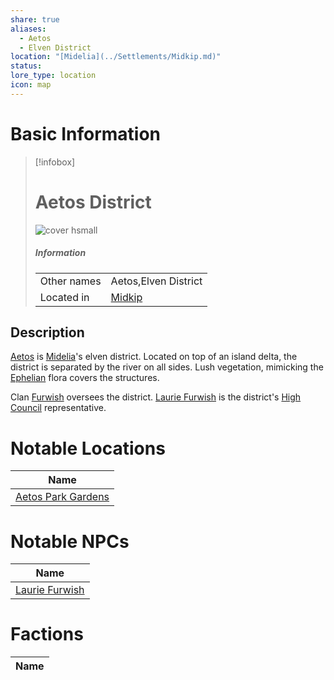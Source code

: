 ```yaml
---
share: true
aliases:
  - Aetos
  - Elven District
location: "[Midelia](../Settlements/Midkip.md)"
status: 
lore_type: location
icon: map
---
```

# Basic Information
> [!infobox]
> # Aetos District
> ![cover hsmall](insertimage.png)
> ##### Information
> |   |  |
> | ---- | ---- |
> | Other names | Aetos,Elven District|
> | Located in | [Midkip](../Settlements/Midkip.md)|
## Description
[Aetos](Aetos%20District.md) is [Midelia](../Settlements/Midkip.md)'s elven district. Located on top of an island delta, the district is separated by the river on all sides. Lush vegetation, mimicking the [Ephelian](../Kingdoms/Elven%20Kingdom%20of%20Ephelus.md) flora covers the structures. 

Clan [Furwish](../../../Furwish%20Clan.md) oversees the district. [Laurie Furwish](../../../Laurie%20Furwish.md) is the district's [High Council](../../Factions/The%20High%20Council%20of%20Midkip.md) representative.
# Notable Locations
| Name                                                              |
| ----------------------------------------------------------------- |
| [Aetos Park Gardens](../Buildings/Aetos%20Park%20Gardens.md) |

# Notable NPCs
| Name                                       |
| ------------------------------------------ |
| [Laurie Furwish](../../../Laurie%20Furwish.md) |

# Factions
| Name |
| ---- |
